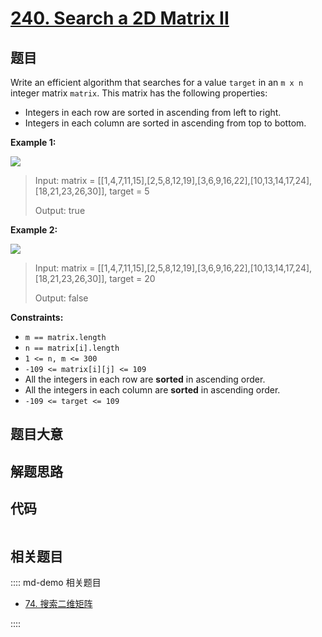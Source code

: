 # [240. Search a 2D Matrix II](https://leetcode.com/problems/search-a-2d-matrix-ii)

## 题目

Write an efficient algorithm that searches for a value `target` in an `m x n`
integer matrix `matrix`. This matrix has the following properties:

  * Integers in each row are sorted in ascending from left to right.
  * Integers in each column are sorted in ascending from top to bottom.



**Example 1:**

![](https://assets.leetcode.com/uploads/2020/11/24/searchgrid2.jpg)

> Input: matrix = [[1,4,7,11,15],[2,5,8,12,19],[3,6,9,16,22],[10,13,14,17,24],[18,21,23,26,30]], target = 5
> 
> Output: true

**Example 2:**

![](https://assets.leetcode.com/uploads/2020/11/24/searchgrid.jpg)

> Input: matrix = [[1,4,7,11,15],[2,5,8,12,19],[3,6,9,16,22],[10,13,14,17,24],[18,21,23,26,30]], target = 20
> 
> Output: false

**Constraints:**

  * `m == matrix.length`
  * `n == matrix[i].length`
  * `1 <= n, m <= 300`
  * `-109 <= matrix[i][j] <= 109`
  * All the integers in each row are **sorted** in ascending order.
  * All the integers in each column are **sorted** in ascending order.
  * `-109 <= target <= 109`


## 题目大意

## 解题思路

## 代码

```javascript

```

## 相关题目

:::: md-demo 相关题目
- [74. 搜索二维矩阵](https://leetcode.com/problems/search-a-2d-matrix)

::::
